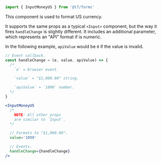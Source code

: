 ```js
import { InputMoneyUS } from '@t7/forms'
```

This component is used to format US currency.

It supports the same props as a typical `<Input>` component, but the way it fires `handleChange` is slightly different. It includes an additional parameter, which represents an "API" format if is numeric.

In the following example, `apiValue` would be `0` if the value is invalid.

```js
// Event callback.
const handleChange = (e, value, apiValue) => {
  /*
    `e` = browser event.

    `value` = "$1,000.00" string.

    `apiValue` = `1000` number.
  */
}
```

```jsx
<InputMoneyUS
  /*
    NOTE: All other props
    are similar to `Input`.
  */

  // Formats to "$1,000.00".
  value='1000'

  // Events.
  handleChange={handleChange}
/>
```
